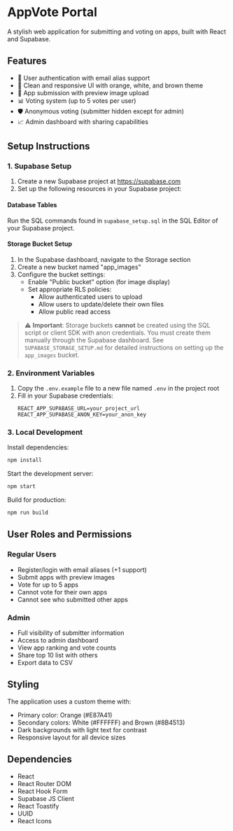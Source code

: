 # AppVote Portal

A stylish web application for submitting and voting on apps, built with React and Supabase.

## Features

- 👥 User authentication with email alias support
- 🎨 Clean and responsive UI with orange, white, and brown theme
- 📱 App submission with preview image upload
- 📊 Voting system (up to 5 votes per user)
- 🛡️ Anonymous voting (submitter hidden except for admin)
- 📈 Admin dashboard with sharing capabilities

## Setup Instructions

### 1. Supabase Setup

1. Create a new Supabase project at https://supabase.com
2. Set up the following resources in your Supabase project:

#### Database Tables

Run the SQL commands found in `supabase_setup.sql` in the SQL Editor of your Supabase project.

#### Storage Bucket Setup

1. In the Supabase dashboard, navigate to the Storage section
2. Create a new bucket named "app_images"
3. Configure the bucket settings:
   - Enable "Public bucket" option (for image display)
   - Set appropriate RLS policies:
     - Allow authenticated users to upload
     - Allow users to update/delete their own files
     - Allow public read access

> ⚠️ **Important**: Storage buckets **cannot** be created using the SQL script or client SDK with anon credentials. You must create them manually through the Supabase dashboard. See `SUPABASE_STORAGE_SETUP.md` for detailed instructions on setting up the `app_images` bucket.

### 2. Environment Variables

1. Copy the `.env.example` file to a new file named `.env` in the project root
2. Fill in your Supabase credentials:
   ```
   REACT_APP_SUPABASE_URL=your_project_url
   REACT_APP_SUPABASE_ANON_KEY=your_anon_key
   ```

### 3. Local Development

Install dependencies:
```bash
npm install
```

Start the development server:
```bash
npm start
```

Build for production:
```bash
npm run build
```

## User Roles and Permissions

### Regular Users
- Register/login with email aliases (+1 support)
- Submit apps with preview images
- Vote for up to 5 apps
- Cannot vote for their own apps
- Cannot see who submitted other apps

### Admin
- Full visibility of submitter information
- Access to admin dashboard
- View app ranking and vote counts
- Share top 10 list with others
- Export data to CSV

## Styling

The application uses a custom theme with:
- Primary color: Orange (#E87A41)
- Secondary colors: White (#FFFFFF) and Brown (#8B4513)
- Dark backgrounds with light text for contrast
- Responsive layout for all device sizes

## Dependencies

- React
- React Router DOM
- React Hook Form
- Supabase JS Client
- React Toastify
- UUID
- React Icons
